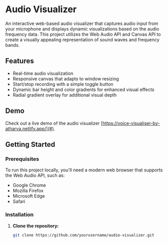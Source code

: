 # Audio Visualizer

An interactive web-based audio visualizer that captures audio input from your microphone and displays dynamic visualizations based on the audio frequency data. This project utilizes the Web Audio API and Canvas API to create a visually appealing representation of sound waves and frequency bands.

## Features

- Real-time audio visualization
- Responsive canvas that adapts to window resizing
- Start/stop recording with a simple toggle button
- Dynamic bar height and color gradients for enhanced visual effects
- Radial gradient overlay for additional visual depth

## Demo

Check out a live demo of the audio visualizer [https://voice-visualiser-by-atharva.netlify.app/](#).

## Getting Started

### Prerequisites

To run this project locally, you'll need a modern web browser that supports the Web Audio API, such as:

- Google Chrome
- Mozilla Firefox
- Microsoft Edge
- Safari

### Installation

1. **Clone the repository:**

   ```bash
   git clone https://github.com/yourusername/audio-visualizer.git
